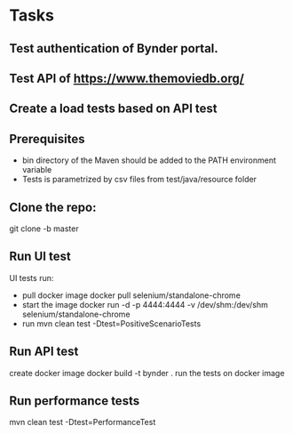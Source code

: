 Tasks
=================

Test authentication of Bynder portal.
-------------
Test API of https://www.themoviedb.org/
-------------
Create a load tests based on API test
-------------

Prerequisites
-------------

- bin directory of the Maven should be added to the PATH environment variable
- Tests is parametrized by csv files from test/java/resource folder

Clone the repo:
-------------
git clone -b master 


Run UI test
-------------
UI tests run: 
- pull docker image docker pull selenium/standalone-chrome
- start the image docker run -d -p 4444:4444 -v /dev/shm:/dev/shm selenium/standalone-chrome
- run mvn clean test -Dtest=PositiveScenarioTests

Run API test
-------------
create docker image docker build -t bynder .
run the tests on docker image

Run performance tests
-------------
mvn clean test -Dtest=PerformanceTest






